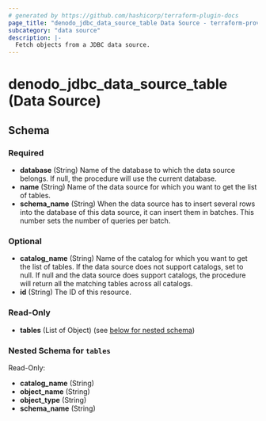 ```yaml
---
# generated by https://github.com/hashicorp/terraform-plugin-docs
page_title: "denodo_jdbc_data_source_table Data Source - terraform-provider-denodo"
subcategory: "data source"
description: |-
  Fetch objects from a JDBC data source.
---
```


# denodo_jdbc_data_source_table (Data Source)





<!-- schema generated by tfplugindocs -->
## Schema

### Required

- **database** (String) Name of the database to which the data source belongs. If null, the procedure will use the current database.
- **name** (String) Name of the data source for which you want to get the list of tables.
- **schema_name** (String) When the data source has to insert several rows into the database of this data source, it can insert them in batches. This number sets the number of queries per batch.

### Optional

- **catalog_name** (String) Name of the catalog for which you want to get the list of tables. If the data source does not support catalogs, set to null. If null and the data source does support catalogs, the procedure will return all the matching tables across all catalogs.
- **id** (String) The ID of this resource.

### Read-Only

- **tables** (List of Object) (see [below for nested schema](#nestedatt--tables))

<a id="nestedatt--tables"></a>
### Nested Schema for `tables`

Read-Only:

- **catalog_name** (String)
- **object_name** (String)
- **object_type** (String)
- **schema_name** (String)


